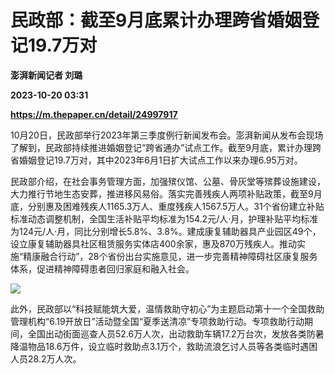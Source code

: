 # 民政部：截至9月底累计办理跨省婚姻登记19.7万对
**澎湃新闻记者 刘璐**

**2023-10-20 03:31**

**https://m.thepaper.cn/detail/24997917**

10月20日，民政部举行2023年第三季度例行新闻发布会。澎湃新闻从发布会现场了解到，民政部持续推进婚姻登记“跨省通办”试点工作。截至9月底，累计办理跨省婚姻登记19.7万对，其中2023年6月1日扩大试点工作以来办理6.95万对。

民政部介绍，在社会事务管理方面，加强殡仪馆、公墓、骨灰堂等殡葬设施建设，大力推行节地生态安葬，推进移风易俗。落实完善残疾人两项补贴政策，截至9月底，分别惠及困难残疾人1165.3万人、重度残疾人1567.5万人。31个省份建立补贴标准动态调整机制，全国生活补贴平均标准为154.2元/人·月，护理补贴平均标准为124元/人·月，同比分别增长5.8%、3.8%。建成康复辅助器具产业园区49个，设立康复辅助器具社区租赁服务实体店400余家，惠及870万残疾人。推动实施“精康融合行动”，28个省份出台实施意见，进一步完善精神障碍社区康复服务体系，促进精神障碍患者回归家庭和融入社会。

![](https://imagecloud.thepaper.cn/thepaper/image/274/881/729.jpg)

此外，民政部以“科技赋能筑大爱，温情救助守初心”为主题启动第十一个全国救助管理机构“6.19开放日”活动暨全国“夏季送清凉”专项救助行动。专项救助行动期间，全国出动街面巡查人员52.6万人次，出动救助车辆17.2万台次，发放各类防暑降温物品18.6万件，设立临时救助点3.1万个，救助流浪乞讨人员等各类临时遇困人员28.2万人次。